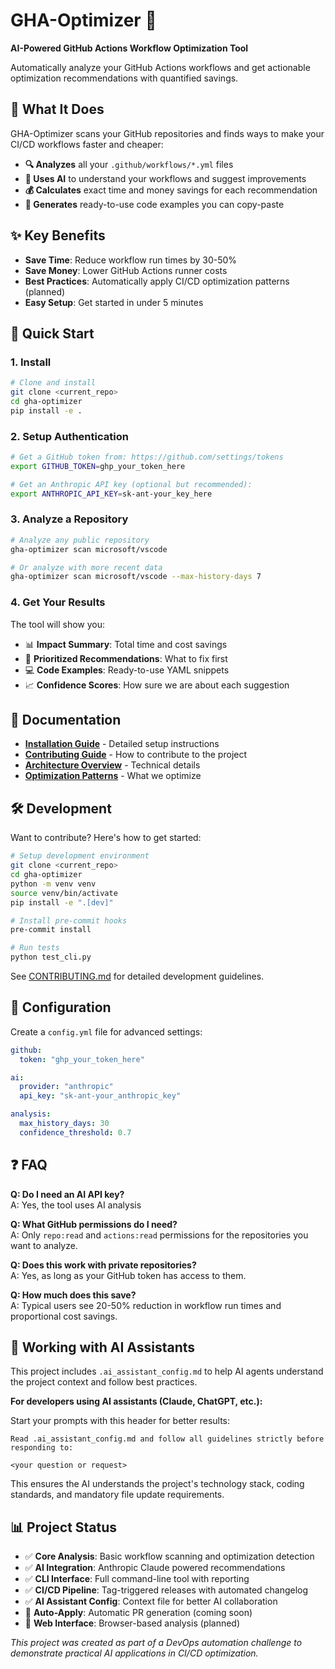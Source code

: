 # GHA-Optimizer 🚀

**AI-Powered GitHub Actions Workflow Optimization Tool**

Automatically analyze your GitHub Actions workflows and get actionable optimization recommendations with quantified savings.

## 🎯 What It Does

GHA-Optimizer scans your GitHub repositories and finds ways to make your CI/CD workflows faster and cheaper:

- **🔍 Analyzes** all your `.github/workflows/*.yml` files
- **🤖 Uses AI** to understand your workflows and suggest improvements  
- **💰 Calculates** exact time and money savings for each recommendation
- **📝 Generates** ready-to-use code examples you can copy-paste

## ✨ Key Benefits

- **Save Time**: Reduce workflow run times by 30-50%
- **Save Money**: Lower GitHub Actions runner costs
- **Best Practices**: Automatically apply CI/CD optimization patterns (planned)
- **Easy Setup**: Get started in under 5 minutes

## 🚀 Quick Start

### 1. Install
```bash
# Clone and install
git clone <current_repo>
cd gha-optimizer
pip install -e .
```

### 2. Setup Authentication
```bash
# Get a GitHub token from: https://github.com/settings/tokens
export GITHUB_TOKEN=ghp_your_token_here

# Get an Anthropic API key (optional but recommended):
export ANTHROPIC_API_KEY=sk-ant-your_key_here
```

### 3. Analyze a Repository
```bash
# Analyze any public repository
gha-optimizer scan microsoft/vscode

# Or analyze with more recent data
gha-optimizer scan microsoft/vscode --max-history-days 7
```

### 4. Get Your Results
The tool will show you:
- 📊 **Impact Summary**: Total time and cost savings
- 🎯 **Prioritized Recommendations**: What to fix first
- 💻 **Code Examples**: Ready-to-use YAML snippets
- 📈 **Confidence Scores**: How sure we are about each suggestion

## 📖 Documentation

- **[Installation Guide](./INSTALL.md)** - Detailed setup instructions
- **[Contributing Guide](./CONTRIBUTING.md)** - How to contribute to the project
- **[Architecture Overview](./docs/architecture.md)** - Technical details
- **[Optimization Patterns](./docs/optimization-patterns.md)** - What we optimize

## 🛠️ Development

Want to contribute? Here's how to get started:

```bash
# Setup development environment
git clone <current_repo>
cd gha-optimizer
python -m venv venv
source venv/bin/activate
pip install -e ".[dev]"

# Install pre-commit hooks
pre-commit install

# Run tests
python test_cli.py
```

See [CONTRIBUTING.md](./CONTRIBUTING.md) for detailed development guidelines.

## 🔧 Configuration

Create a `config.yml` file for advanced settings:

```yaml
github:
  token: "ghp_your_token_here"

ai:
  provider: "anthropic"
  api_key: "sk-ant-your_anthropic_key"

analysis:
  max_history_days: 30
  confidence_threshold: 0.7
```

## ❓ FAQ

**Q: Do I need an AI API key?**  
A: Yes, the tool uses AI analysis

**Q: What GitHub permissions do I need?**  
A: Only `repo:read` and `actions:read` permissions for the repositories you want to analyze.

**Q: Does this work with private repositories?**  
A: Yes, as long as your GitHub token has access to them.

**Q: How much does this save?**  
A: Typical users see 20-50% reduction in workflow run times and proportional cost savings.

## 🤖 Working with AI Assistants

This project includes `.ai_assistant_config.md` to help AI agents understand the project context and follow best practices.

**For developers using AI assistants (Claude, ChatGPT, etc.):**

Start your prompts with this header for better results:

```
Read .ai_assistant_config.md and follow all guidelines strictly before responding to:

<your question or request>
```

This ensures the AI understands the project's technology stack, coding standards, and mandatory file update requirements.

## 📊 Project Status

- ✅ **Core Analysis**: Basic workflow scanning and optimization detection
- ✅ **AI Integration**: Anthropic Claude powered recommendations  
- ✅ **CLI Interface**: Full command-line tool with reporting
- ✅ **CI/CD Pipeline**: Tag-triggered releases with automated changelog
- ✅ **AI Assistant Config**: Context file for better AI collaboration
- 🚧 **Auto-Apply**: Automatic PR generation (coming soon)
- 🚧 **Web Interface**: Browser-based analysis (planned)

*This project was created as part of a DevOps automation challenge to demonstrate practical AI applications in CI/CD optimization.* 